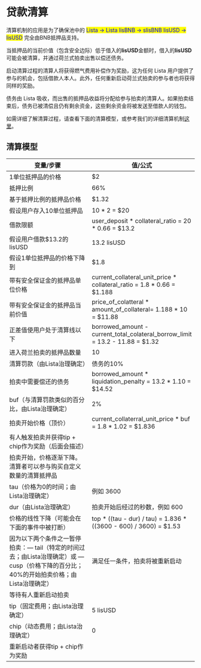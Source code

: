 # 贷款清算

清算机制的应用是为了确保池中的 <mark style="color:blue;">Lista -> Lista lisBNB -> slisBNB lisUSD -> lisUSD</mark> 完全由BNB抵押品支持。

当抵押品的当前价值（包含安全边际）低于借入的**lisUSD**金额时，借入的**lisUSD**可能会被清算，并通过荷兰式拍卖出售以偿还债务。

启动清算过程的清算人将获得燃气费用补偿作为奖励，这为任何 Lista 用户提供了参与的机会，包括借款人本人。此外，任何重新启动荷兰式拍卖的参与者也将获得同样的奖励。

债务由 Lista 吸收，而出售的抵押品收益将分配给参与拍卖的清算人。如果拍卖结束后，债务已被清偿且仍有剩余资金，这些剩余资金将被发送至借款人的钱包。

如需详细了解清算过程，请查看下面的清算模型，或参考我们的详细清算机制[这里](../../../for-developer/collateral-debt-position/mechanics.md)。

## 清算模型[​](https://helio.money/docs/mechanics/#liquidation-model) <a href="#liquidation-model" id="liquidation-model"></a>

<table><thead><tr><th width="370">变量/步骤</th><th>值/公式</th></tr></thead><tbody><tr><td>1单位抵押品的价格</td><td>$2</td></tr><tr><td>抵押比例</td><td>66%</td></tr><tr><td>基于抵押比例的抵押品价格</td><td>$1.32</td></tr><tr><td>假设用户存入10单位抵押品</td><td>10 * 2 = $20</td></tr><tr><td>借款限额</td><td>user_deposit * collateral_ratio = 20 * 0.66 = $13.2</td></tr><tr><td>假设用户借款$13.2的lisUSD</td><td>13.2 lisUSD</td></tr><tr><td>假设1单位抵押品的价格下降到</td><td>$1.8</td></tr><tr><td>带有安全保证金的抵押品单位价格</td><td>current_collateral_unit_price * collateral_ratio = 1.8 * 0.66 = $1.188</td></tr><tr><td>带有安全保证金的抵押品当前价值</td><td>price_of_colatteral * amount_of_collateral= 1.188 * 10 = $11.88</td></tr><tr><td>正差值使用户处于清算线以下</td><td>borrowed_amount - current_total_colateral_borrow_limit = 13.2 - 11.88 = $1.32</td></tr><tr><td>进入荷兰拍卖的抵押品数量</td><td>10</td></tr><tr><td>清算罚款（由Lista治理确定）</td><td>债务的10%</td></tr><tr><td>拍卖中需要偿还的债务</td><td>borrowed_amount * liquidation_penalty = 13.2 * 1.10 = $14.52</td></tr><tr><td>buf（与清算罚款类似的百分比，由Lista治理确定）</td><td>2%</td></tr><tr><td>拍卖开始价格（顶价）</td><td>current_collaterral_unit_price * buf = 1.8 * 1.02 = $1.836</td></tr><tr><td>有人触发拍卖并获得tip + chip作为奖励（后面会描述）</td><td></td></tr><tr><td>拍卖开始，价格逐渐下降。清算者可以参与购买自定义数量的清算抵押品</td><td></td></tr><tr><td>tau（价格为0的时间；由Lista治理确定）</td><td>例如 3600</td></tr><tr><td>dur（由Lista治理确定）</td><td>拍卖开始后经过的秒数，例如 600</td></tr><tr><td>价格的线性下降（可能会在下面的事件中被打断）</td><td>top * ((tau - dur) / tau) = 1.836 * ((3600 - 600) / 3600) = $1.53</td></tr><tr><td>因为以下两个条件之一暂停拍卖：— tail（特定的时间过去；由Lista治理确定）或 — cusp（价格下降的百分比；40%的开始拍卖价格；由Lista治理确定）</td><td>满足任一条件，拍卖将被重新启动</td></tr><tr><td>等待有人重新启动拍卖</td><td></td></tr><tr><td>tip（固定费用；由Lista治理确定）</td><td>5 lisUSD</td></tr><tr><td>chip（动态费用；由Lista治理确定）</td><td>0</td></tr><tr><td>重新启动者获得tip + chip作为奖励</td><td></td></tr></tbody></table>
